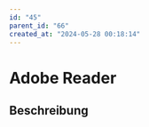 ```yaml
---
id: "45"
parent_id: "66"
created_at: "2024-05-28 00:18:14"
---
```


# Adobe Reader

## Beschreibung


